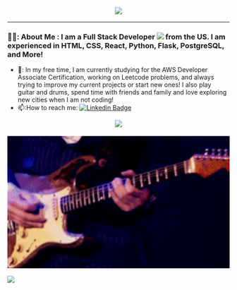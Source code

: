 <div id="header" align="center">
  <img src="https://media.giphy.com/media/M9gbBd9nbDrOTu1Mqx/giphy.gif" width="100"/>
</div>

---

### 👨‍💻: About Me : I am a Full Stack Developer <img src="https://media.giphy.com/media/WUlplcMpOCEmTGBtBW/giphy.gif" width="30"> from the US. I am experienced in HTML, CSS, React, Python, Flask, PostgreSQL, and More! 
- 🔭: In my free time, I am currently studying for the AWS Developer Associate Certification, working on Leetcode problems, and always trying to improve my current projects or start new ones! I also play guitar and drums, spend time with friends and family and love exploring new cities when I am not coding!
- 📫:How to reach me: [![Linkedin Badge](https://img.shields.io/badge/-JohnPazda-blue?style=flat&logo=Linkedin&logoColor=white)](https://www.linkedin.com/in/john-pazda/)


<div id="stats" align="center">
 <img src="https://github-readme-stats.vercel.app/api?username=Jpazda&hide=issues,stars" />
</div>
<div id="views" align="center">
<img src="https://komarev.com/ghpvc/?username=Jpazda&style=flat-square&color=blue" alt=""/>
</div>

<div align="center">
  <img src="200w.gif" width="600" height="300"/>
</div>

![](https://github.com/Jpazda/Jpazda/200w.gif)


